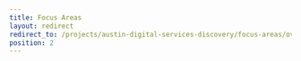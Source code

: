 ```yaml
---
title: Focus Areas
layout: redirect
redirect_to: /projects/austin-digital-services-discovery/focus-areas/overview
position: 2
---
```

